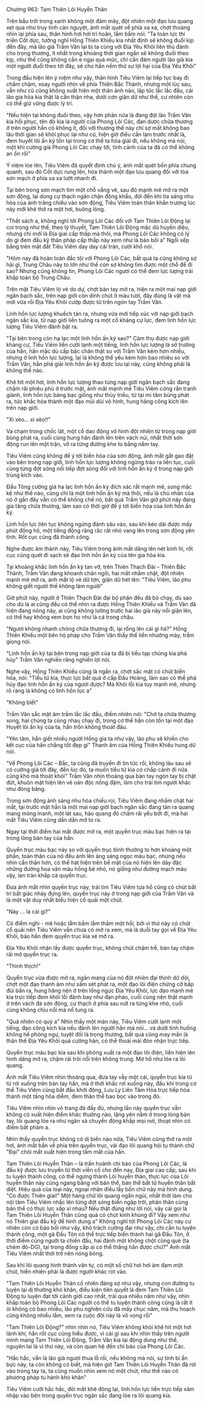 




Chương 963: Tam Thiên Lôi Huyễn Thân




Trên bầu trời trong xanh không một đám mây, đột nhiên một đạo lưu quang xẹt qua như truy tinh cản nguyệt, ánh mắt quét về phía xa xa, chợt thoáng nhìn lại phía sau, thân hình hơi hơi trì hoãn, lẩm bẩm nói: "Ta toàn lực thi triển Cốt dực, tưởng nghĩ Hồng Thiên Khiếu kia nhất định sẽ không đuổi kịp đến đây, mà lão già Trầm Vân lại bị ta cùng với Địa Yêu Khôi liên thủ đánh cho trọng thương, ít nhất trong khoảng thời gian ngắn sẽ không đuổi theo kịp, như thế cũng không cần e ngại quá mức, chỉ cần đám người lão già kia một người đuổi theo tới đây, sẽ cho hắn nếm thử sự lợi hại của Địa Yêu Khôi"

Trong đầu hiện lên ý niệm như vậy, thân hình Tiêu Viêm lại tiếp tục bay đi chầm chậm, xoay người nhìn về phía Thiên Bắc Thành, nhưng một lúc sau, vẫn như cũ cũng không xuất hiện một thân ảnh nào, lập tức lắc lắc đầu, cái lão gia hỏa kia thật là cẩn thận nha, dưới cơn giận dữ như thế, cư nhiên còn có thể giữ vững được lý trí.

"Nếu hiện tại không đuổi theo, vậy hơn phân nửa là đang đợi lão Trầm Vân kia hồi phục, tên đó kia là người của Phong Lôi Các, đan dược chữa thương ở trên người hắn có không ít, đối với thương thế này chỉ sợ mất không bao lâu thời gian sẽ khôi phục lại như cũ, hiện giờ điều cần làm trước nhất là, đem huyết lôi ấn ký tồn tại trong cơ thể ta hóa giải đi, nếu không mà nói, một khi cường giả Phong Lôi Các chạy tới, tình cảnh của ta đã có thể không an ổn rồi"

Ý niệm lóe lên, Tiêu Viêm đã quyết định chủ ý, ánh mắt quét bốn phía chung quanh, sau đó Cốt dực rung lên, hóa thành một đạo lưu quang đối với tòa sơn mạch ở phía xa xa lướt nhanh đi.

Tại bên trong sơn mạch tìm một chỗ vắng vẻ, sau đó mạnh mẽ mở ra một sơn động, lại dùng cự thạch ngăn chặn động khẩu, đợi đến khi tia sáng nhu hòa của ánh trăng chiếu vào sơn động, Tiêu Viêm toàn thân khẩn trương lúc này mới khẽ thở ra một hơi, buông lỏng.

"Thất sách a, không nghĩ tới Phong Lôi Các đối với Tam Thiên Lôi Động lại coi trọng như thế, theo lý thuyết, Tam Thiên Lôi Động mặc dù huyền diệu, nhưng chỉ mới là Địa giai cấp thấp mà thôi, mà Phong Lôi Các không có lý do gì đem đấu kỹ thân pháp cấp thấp này xem như là bảo bối a" Ngồi xếp bằng trên mặt đất Tiêu Viêm day day cái trán, cười khổ nói.

"Hôm nay đã hoàn toàn đắc tội với Phong Lôi Các, bất quá ta cũng không sợ hãi gì, Trung Châu này to lớn như thế còn sợ không tìm được một chỗ để đi sao? Nhưng cũng không tin, Phong Lôi Các ngươi có thể đem lực lượng trải khắp toàn bộ Trung Châu.

Trên mặt Tiêu Viêm lộ vẻ do dự, chợt bàn tay mở ra, hiện ra một mai nạp giới ngân bạch sắc, trên nạp giới còn dính chút ít máu tươi, đây đúng là vật mà mới vừa rồi Địa Yêu Khôi cướp được từ trên ngón tay Trầm Vân.

Linh hồn lực lượng khuếch tán ra, nhưng vừa mới tiếp xúc với nạp giới bạch ngân sắc kia, từ nạp giới liền tuông ra một cổ kháng cự lực, đem linh hồn lực lượng Tiêu Viêm đánh bật ra.

"Tại bên trong còn hạ lạc một linh hồn ấn ký sao?" Cảm thụ được nạp giới kháng cự, Tiêu Viêm liền cười lạnh một tiếng, linh hồn lực lượng là sở trường của hắn, hắn mặc dù cấp bậc chân thật so với Trầm Vân kém hơn nhiều, nhưng ở linh hồn lực lượng, lại là không thể yếu kém hơn bao nhiêu so với Trầm Vân, hắn phá giải linh hồn ấn ký được lưu lại này, cũng không phải là không thể nào.

Khẽ hít một hơi, linh hồn lực lượng thao túng nạp giới ngân bạch sắc đang chậm rãi phiêu phù ở trước mặt, ánh mắt mạnh mẽ Tiêu Viêm cứng rắn tranh giành, linh hồn lực bàng bạc giống như thủy triều, từ tại mi tâm bùng phát ra, tức khắc hóa thành một đạo mũi dùi vô hình, hung hăng công kích lên trên nạp giới.

"Xì xèo… xì xèo!!"

Va chạm trong chốc lát, một cổ dao động vô hình đột nhiên từ trong nạp giới bùng phát ra, cuối cùng hung hăn đánh lên trên vách núi, nhất thời sơn động run lên một trận, vỡ ra từng đường khe to bằng nắm tay.

Tiêu Viêm cũng không để ý tới biến hóa của sơn động, ánh mắt gắt gao đặt vào bên trong nạp giới, linh hồn lực lượng không ngừng trào ra liên tục, cuối cùng từng đợt sóng nối tiếp đợt sóng đối với linh hồn ấn ký ở trong nạp giới trùng kích vào.

Đấu Tông cường giả hạ lạc linh hồn ấn ký đích xác rất mạnh mẽ, song mặc kệ như thế nào, cũng chỉ là một linh hồn ấn ký mà thôi, nếu là chủ nhân của nó ở gần đây vẫn có thể khống chế nó, bất quá Trầm Vân giờ phút này đang gia tăng chữa thương, làm sao có thời giờ để ý tới biến hóa của linh hồn ấn ký.

Linh hồn lực liên tục không ngừng đánh sâu vào, sau khi kéo dài được mấy phút đồng hồ, một tiếng động răng rắc rất nhỏ vang lên trong sơn động yên tỉnh. Rốt cục cũng đã thành công.

Nghe được âm thành này, Tiêu Viêm trong ánh mắt dâng lên nét kinh hỉ, rốt cục cũng quét đi sạch sẽ đạo linh hồn ấn ký của tên gia hỏa kia.

Tại khoảng khắc linh hồn ấn ký tan vỡ, trên Thiên Thạch Đài – Thiên Bắc Thành, Trầm Vân đang khoanh chân ngồi, hai mắt nhắm chặt, đột nhiên mạnh mẽ mở ra, ánh mắt lộ vẻ dữ tợn, giận dữ hét lên: "Tiêu Viêm, lão phu không giết ngươi thề không làm người"

Giờ phút này, người ở Thiên Thạch Đài đại bộ phận đều đã bỏ chạy, dù sao cho dù là ai cũng đều có thể nhìn ra được Hồng Thiên Khiếu và Trầm Vân đã hiện đang nóng nảy, ai cũng không lường trước hai lão già này nổi giận lên, có thể hay không xem bọn họ như là cá trong chậu.

"Ngươi không nhanh chóng chữa thương đi, lại rống lên cái gì hả?" Hồng Thiên Khiếu một bên hộ pháp cho Trầm Vân thấy thế liền nhướng mày, trầm giọng nói.

"Linh hồn ấn ký tại bên trong nạp giới của ta đã bị tiểu tạp chủng kia phá hủy" Trầm Vân nghiến răng nghiến lợi nói.

Nghe vậy, Hồng Thiên Khiếu cũng là ngẩn ra, chợt sắc mặt có chút biến hóa, nói: "Tiểu tử kia, thực lực bất quá ở cấp Đấu Hoàng, làm sao có thể phá hủy đạo linh hồn ấn ký của ngươi được? Mà Khôi lỗi kia tuy mạnh mẽ, nhưng rõ ràng là không có linh hồn lực a"

"Không biết"

Trầm Vân sắc mặt âm trầm lắc lắc đầu, điềm nhiên nói: "Chờ ta chữa thương xong, hai chúng ta cùng nhau chạy đi, trong cơ thể hắn còn tồn tại một đạo Huyết lôi ấn ký của ta, hắn trốn không thoát đâu.

"Yên tâm, hắn giết nhiều người Hồng gia ta như vậy, lão phu sẽ khiến cho kết cục của hắn chẳng tốt đẹp gì" Thanh âm của Hồng Thiên Khiếu hung dữ nói.

"Về Phong Lôi Các – Bắc, ta cũng đã truyền đi tin tức rồi, không lâu sau sẽ có cường giả tới đây, đến lúc đó, ta muốn tiểu tử kia có chắp cánh đi nữa cũng khó mà thoát khỏi" Trầm Vân nhìn thoáng qua bàn tay ngón tay bị chặt đứt, khuôn mặt hiện lên vẻ oán độc nồng đậm, làm cho trái tim người khác như đóng băng.

Trong sơn động ánh sáng nhu hòa chiếu rọi, Tiêu Viêm đang nhắm chặt hai mắt, tại trước mặt hắn là một mai nạp giới bạch ngân sắc đang tán ra quang mang mỏng manh, một lát sau, hào quang đó chậm rãi yếu bớt đi, mà hai mắt Tiêu Viêm cũng dần dần mở to ra.

Ngay tại thời điểm hai mắt được mở ra, một quyển trục màu bạc hiện ra tại trong lòng bàn tay của hắn.

Quyển trục màu bạc này so với quyển trục bình thường to hơn khoảng một phân, toàn thân của nó đều ánh lên áng sáng ngọc màu bạc, nhưng nếu nhìn cẩn thận hơn, có thể hát hiện trên bề mặt của nó hiện lên dày đặc những đường hoa văn màu hồng bé nhỏ, nó giống như đường mạch máu vậy, lan tràn khắp cả quyển trục.

Đưa ánh mắt nhìn quyển trục này, trái tim Tiêu Viêm tựa hồ cũng có chút bất tri bất giác nhảy đựng lên, quyển trục này ở trong nạp giới của Trầm Vân và là một vật duy nhất biểu hiện cổ quái một chút.

"Này … là cái gì?"

Có điểm nghi - mê hoặc lẩm bẩm lầm thầm một hồi, bởi vì thứ này có chút cổ quái nên Tiêu Viêm vẫn chưa có mở ra xem, mà là duỗi tay gọi về Địa Yêu Khôi, bảo hắn đem quyển trục kia xé mở ra.

Địa Yêu Khôi nhận lấy được quyển trục, không chút chậm trễ, bàn tay chậm rãi mở quyển trục ra.

"Thình thịch!"

Quyển trục vừa được mở ra, ngân mang của nó đột nhiên đại thịnh dữ dội, chợt một đạo thanh âm như sấm sét phát ra, một đạo lôi điện chừng cỡ bắp đùi bắn ra, hung hăng nện ở trên lồng ngực Địa Yêu Khôi, lực đạo mạnh mẽ kia trực tiếp đem khôi lỗi đánh bay như đạn pháo, cuối cùng nện thật mạnh ở trên vách đá sơn động, cự thạch ở phía sau nứt ra từng khe nhỏ, cuối cùng không chịu nổi mà nổ tung ra.

"Quả nhiên có quỷ a" Nhìn thấy một màn này, Tiêu Viêm cười lạnh một tiếng, đạo công kích kia nếu đánh lên người hắn mà nói… và dưới tình huống không hề phòng ngự, tuyệt đối là trọng thương, bất quá cũng may mắn là thân thể Địa Yêu Khôi quá cường hãn, có thể thoải mái đón nhận trực tiếp.

Quyển trục màu bạc kia sau khi phóng xuất ra một đạo lôi điện, liền hiện lên hình dáng mở ra, chậm rãi trôi nổi trên không trung. Mơ hồ như lóe ra lôi quang.

Ánh mắt Tiêu Viêm nhìn thoáng qua, đưa tay vẫy một cái, quyển trục kia từ từ rơi xuống trên bàn tay hắn, mà ở thời khắc rơi xuống này, đấu khí trong cơ thể Tiêu Viêm cũng bắt đầu khởi động, Lưu Ly Liên Tâm Hỏa trực tiếp hóa thành một tầng hỏa diễm, đem thân thể bao bọc vào trong đó.

Tiêu Viêm nhìn nhìn võ trang đã đầy đủ, nhưng lần này quyển trục vẫn không có xuất hiện điểm khác thường nào, lặng yên nằm ở trong lòng bàn tay, lôi quang lóe ra như ngân xà chuyển động khắp mọi nơi, thoạt nhìn có điểm bất phàm a.

Nhìn thấy quyển trục không có dị biến nào nữa, Tiêu Viêm cũng thở ra một hơi, ánh mắt bắn về phía trên quyển trục, vài đạo lôi quang hội tụ thành chữ "Đại" chói mắt xuất hiện trong tầm mắt của hắn.

Tam Thiên Lôi Huyễn Thân – là trấn hoành chi bảo của Phong Lôi Các, là đấu kỹ được lưu truyền từ thời viễn cổ cho đến nay, Địa giai cao cấp, sau khi tu luyện thành công, có thể ngưng thành Lôi huyễn thân, thực lực của Lôi huyễn thân này cũng ngang bằng với bản thể, bản thể bất tử huyễn thân bất diệt. Hiệu quả của loại này, ngoại nhân điều lấy bốn chữ này mà hình dung. "Có được Thiên giai!" Một hàng chữ lôi quang ngắn ngủi, nhất thời làm cho nội tâm Tiêu Viêm nhấc lên từng đợt sóng biển ngập trời, phân thân cùng bản thể có thực lực xấp xỉ nhau? Nếu thật đúng như lời nói, vậy cái gọi là Tam Thiên Lôi Huyễn Thân cũng quá có chút kinh khủng đi? Vậy xem như nó Thiên giai đấu kỹ để hình dung a" Không nghĩ tới Phong Lôi Các này cư nhiên còn có bảo bối như vậy, khó trách cường đại như vậy, chỉ cần tu luyện thành công, một gã Đấu Tôn có thể trực tiếp biến thành hai gã Đấu Tôn, ở thời điểm cùng người ta chiến đấu, hai đánh một không chột cũng què (ta chém đó-DG), tại trong đồng cấp ai có thể thắng hắn được chứ?" Ánh mắt Tiêu Viêm nhất thời trở nên nóng bỏng.

Sau khi lôi quang hình thành văn tự, có một số chữ hơi hơi ảm đạm một chút, hiển nhiên phải là được người khác rót vào.

"Tam Thiên Lôi Huyễn Thân cố nhiên đáng sợ như vậy, nhưng con đường tu luyện lại dị thường khó khăn, điều kiện tiên quyết là đem Tam Thiên Lôi Động tu luyện đạt tới cảnh giới cao nhất, trải qua nhiều năm như vậy, nhìn khắp toàn bộ Phong Lôi Các người có thể tu luyện thành công cũng là rất ít ỏi không có bao nhiêu, lão phu nghiên cứu đã mấy chục năm, mà thu hoạch cũng không nhiều lắm, xem ra cuộc đời này là vô vọng rồi"

"Tam Thiên Lôi Động?" nhìn nhìn nó, Tiêu Viêm không khỏi khẽ hít một hơi lãnh khí, hắn rốt cục cũng hiểu được, vì cái gì sau khi nhìn thấy trên người mình mang Tam Thiên Lôi Động, Trầm Vân kia lại động dung như thế, nguyên lai là vì thứ này, và còn quan hệ đến chi bảo của Phong Lôi Các.

"Hắc hắc, vẫn là lão già ngươi thua lỗ rồi, nếu không mà nói, sự tình bí ẩn bực này, ta còn không có biết, mà hiện giờ Tam Thiên Lôi Huyễn Thân đã rơi vào trong tay ta, ta cũng muốn nhìn xem nó một chút, như thế nào có phương pháp tu hành khó khăn"

Tiêu Viêm cười hắc hắc, đôi mắt khẽ đóng lại, linh hồn lực liền trực tiếp xâm nhập vào bên trong quyển trục ngân sắc đang lóe ra lôi quang kia.




